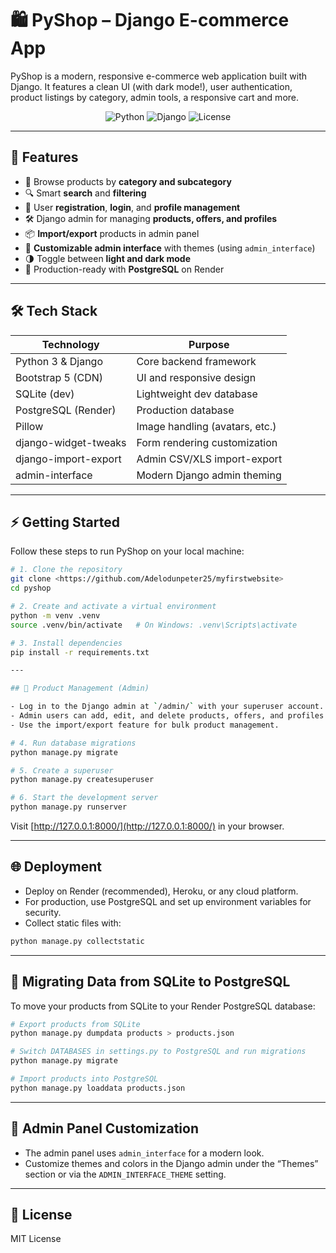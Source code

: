 # 🛍️ PyShop – Django E-commerce App

PyShop is a modern, responsive e-commerce web application built with Django. It features a clean UI (with dark mode!), user authentication, product listings by category, admin tools, a responsive cart and more.

<p align="center">
  <img src="https://img.shields.io/badge/Python-3.8%2B-blue" alt="Python">
  <img src="https://img.shields.io/badge/Django-4.x-green" alt="Django">
  <img src="https://img.shields.io/badge/License-MIT-yellow.svg" alt="License">
</p>

---

## 🚀 Features

- 🛒 Browse products by **category and subcategory**
- 🔍 Smart **search** and **filtering**
- 👤 User **registration**, **login**, and **profile management**
- 🛠️ Django admin for managing **products, offers, and profiles**
- 📦 **Import/export** products in admin panel
- 🎨 **Customizable admin interface** with themes (using `admin_interface`)
- 🌗 Toggle between **light and dark mode**
- 🚀 Production-ready with **PostgreSQL** on Render

---

## 🛠️ Tech Stack

| Technology             | Purpose                         |
|------------------------|----------------------------------|
| Python 3 & Django      | Core backend framework          |
| Bootstrap 5 (CDN)      | UI and responsive design        |
| SQLite (dev)           | Lightweight dev database        |
| PostgreSQL (Render)    | Production database             |
| Pillow                 | Image handling (avatars, etc.)  |
| django-widget-tweaks   | Form rendering customization    |
| django-import-export   | Admin CSV/XLS import-export     |
| admin-interface        | Modern Django admin theming     |

---

## ⚡ Getting Started

Follow these steps to run PyShop on your local machine:

```bash
# 1. Clone the repository
git clone <https://github.com/Adelodunpeter25/myfirstwebsite>
cd pyshop

# 2. Create and activate a virtual environment
python -m venv .venv
source .venv/bin/activate   # On Windows: .venv\Scripts\activate

# 3. Install dependencies
pip install -r requirements.txt

---

## 🛒 Product Management (Admin)

- Log in to the Django admin at `/admin/` with your superuser account.
- Admin users can add, edit, and delete products, offers, and profiles directly from the admin UI.
- Use the import/export feature for bulk product management.

# 4. Run database migrations
python manage.py migrate

# 5. Create a superuser
python manage.py createsuperuser

# 6. Start the development server
python manage.py runserver
```

Visit [http://127.0.0.1:8000/](http://127.0.0.1:8000/) in your browser.

---

## 🌐 Deployment

- Deploy on Render (recommended), Heroku, or any cloud platform.
- For production, use PostgreSQL and set up environment variables for security.
- Collect static files with:

```bash
python manage.py collectstatic
```

---

## 🔄 Migrating Data from SQLite to PostgreSQL

To move your products from SQLite to your Render PostgreSQL database:

```bash
# Export products from SQLite
python manage.py dumpdata products > products.json

# Switch DATABASES in settings.py to PostgreSQL and run migrations
python manage.py migrate

# Import products into PostgreSQL
python manage.py loaddata products.json
```

---

## 🎨 Admin Panel Customization

- The admin panel uses `admin_interface` for a modern look.
- Customize themes and colors in the Django admin under the “Themes” section or via the `ADMIN_INTERFACE_THEME` setting.

---

## 📄 License

MIT License
